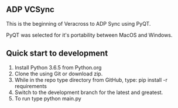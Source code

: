 ## ADP VCSync
This is the beginning of Veracross to ADP Sync using PyQT.

PyQT was selected for it's portability between MacOS and Windows.

## Quick start to development
1) Install Python 3.6.5 from Python.org
2) Clone the using Git or download zip.
3) While in the repo type directory from GitHub, type: pip install -r requirements
4) Switch to the development branch for the latest and greatest.
5) To run type python main.py


